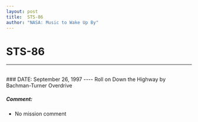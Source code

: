 ```yaml
---
layout: post
title:  STS-86
author: "NASA: Music to Wake Up By"
---
```


# STS-86
----
<br/>
### DATE: September 26, 1997
----
Roll on Down the Highway by Bachman-Turner Overdrive

##### Comment:
* No mission comment
